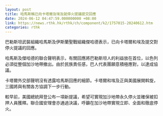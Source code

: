 ```yaml
---
layout: post
title: 哈馬斯稱已向卡塔爾及埃及就停火提議提交回應
date: 2024-06-12 04:47:59.000000000 +08:00
link: https://news.rthk.hk/rthk/ch/component/k2/1757015-20240612.htm
categories: rthk
---
```


巴勒斯坦武裝組織哈馬斯及伊斯蘭聖戰組織傑哈德表示，已向卡塔爾和埃及提交對停火提議的回應。

哈馬斯及傑哈德的聯合聲明表示，有關回應將巴勒斯坦人的利益放在首位，以色列必須從整個加沙地帶撤出。由於民族責任感，巴人代表團願意積極應對，以達成協議。

卡塔爾外交部聲明沒有透露哈馬斯回應的細節。卡塔爾和埃及正與美國展開斡旋，三國將與有關各方協調下一步行動。

較早前，美國總統拜登公布一項新提議，希望可實現加沙地帶永久停火並確保被扣押人員獲釋。聯合國安理會亦通過決議，呼籲在加沙地帶實現立即、全面和徹底停火。
